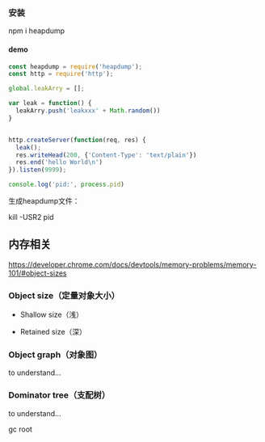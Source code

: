 ### 安装

npm i heapdump



#### demo

```js
const heapdump = require('heapdump');
const http = require('http');

global.leakArry = [];

var leak = function() {
  leakArry.push('leakxxx' + Math.random())
}


http.createServer(function(req, res) {
  leak();
  res.writeHead(200, {'Content-Type': 'text/plain'})
  res.end('hello World\n')
}).listen(9999);

console.log('pid:', process.pid)
```



生成heapdump文件：

kill -USR2 pid





## 内存相关

https://developer.chrome.com/docs/devtools/memory-problems/memory-101/#object-sizes



### Object size（定量对象大小）

- Shallow size（浅）

- Retained size（深）

  

### Object graph（对象图）

to understand...



### Dominator tree（支配树）

to understand...

gc root